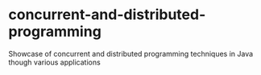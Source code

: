# concurrent-and-distributed-programming

Showcase of concurrent and distributed programming techniques in Java though various applications
